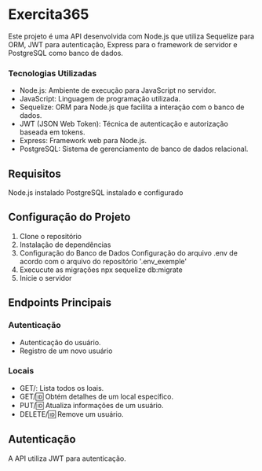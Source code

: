 # Exercita365

Este projeto é uma API desenvolvida com Node.js que utiliza Sequelize para ORM, JWT para autenticação, Express para o framework de servidor e PostgreSQL como banco de dados.

### Tecnologias Utilizadas

- Node.js: Ambiente de execução para JavaScript no servidor.
- JavaScript: Linguagem de programação utilizada.
- Sequelize: ORM para Node.js que facilita a interação com o banco de dados.
- JWT (JSON Web Token): Técnica de autenticação e autorização baseada em tokens.
- Express: Framework web para Node.js.
- PostgreSQL: Sistema de gerenciamento de banco de dados relacional.


## Requisitos
Node.js instalado
PostgreSQL instalado e configurado
 
## Configuração do Projeto
   1. Clone o repositório
   2. Instalação de dependências
   3. Configuração do Banco de Dados
        Configuração do arquivo .env de acordo com o arquivo do repositório '.env_exemple'
   4. Execucute as migrações
        npx sequelize db:migrate
   5. Inicie o servidor


## Endpoints Principais

   ### Autenticação

- Autenticação do usuário.
- Registro de um novo usuário

 ### Locais

- GET/: Lista todos os loais.
- GET/:id: Obtém detalhes de um local específico.
- PUT/:id: Atualiza informações de um usuário.
- DELETE/:id: Remove um usuário.

## Autenticação
A API utiliza JWT para autenticação.
